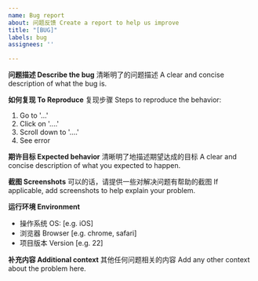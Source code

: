 ```yaml
---
name: Bug report
about: 问题反馈 Create a report to help us improve
title: "[BUG]"
labels: bug
assignees: ''

---
```


**问题描述 Describe the bug**
清晰明了的问题描述 A clear and concise description of what the bug is.

**如何复现 To Reproduce**
复现步骤 Steps to reproduce the behavior:
1. Go to '...'
2. Click on '....'
3. Scroll down to '....'
4. See error

**期许目标 Expected behavior**
清晰明了地描述期望达成的目标 A clear and concise description of what you expected to happen.

**截图 Screenshots**
可以的话，请提供一些对解决问题有帮助的截图 If applicable, add screenshots to help explain your problem.

**运行环境 Environment**
 - 操作系统 OS: [e.g. iOS]
 - 浏览器 Browser [e.g. chrome, safari]
 - 项目版本 Version [e.g. 22]

**补充内容 Additional context**
其他任何问题相关的内容 Add any other context about the problem here.
